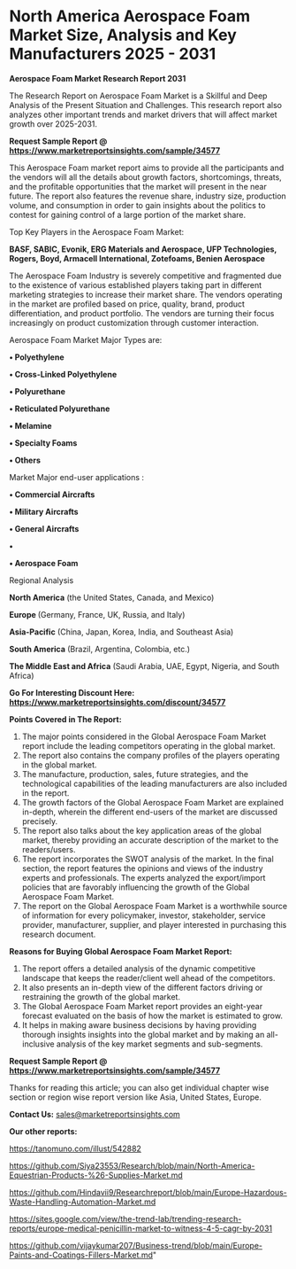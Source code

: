 # North America Aerospace Foam Market Size, Analysis and Key Manufacturers 2025 - 2031

<strong>Aerospace Foam Market Research Report 2031</strong>

The Research Report on Aerospace Foam Market is a Skillful and Deep Analysis of the Present Situation and Challenges. This research report also analyzes other important trends and market drivers that will affect market growth over 2025-2031.

<strong>Request Sample Report @ <a href=https://www.marketreportsinsights.com/sample/34577>https://www.marketreportsinsights.com/sample/34577</a></strong>

This Aerospace Foam market report aims to provide all the participants and the vendors will all the details about growth factors, shortcomings, threats, and the profitable opportunities that the market will present in the near future. The report also features the revenue share, industry size, production volume, and consumption in order to gain insights about the politics to contest for gaining control of a large portion of the market share.

Top Key Players in the Aerospace Foam Market:

<strong>BASF, SABIC, Evonik, ERG Materials and Aerospace, UFP Technologies, Rogers, Boyd, Armacell International, Zotefoams, Benien Aerospace</strong>

The Aerospace Foam Industry is severely competitive and fragmented due to the existence of various established players taking part in different marketing strategies to increase their market share. The vendors operating in the market are profiled based on price, quality, brand, product differentiation, and product portfolio. The vendors are turning their focus increasingly on product customization through customer interaction.

Aerospace Foam Market Major Types are:

<strong>•  Polyethylene

•  Cross-Linked Polyethylene

•  Polyurethane

•  Reticulated Polyurethane

•  Melamine

•  Specialty Foams

•  Others</strong>

Market Major end-user applications :

<strong>•  Commercial Aircrafts

•  Military Aircrafts

•  General Aircrafts

•  

•  Aerospace Foam</strong>

Regional Analysis

</u><strong><b>North America</b></strong> (the United States, Canada, and Mexico)

<strong><b>Europe </b></strong>(Germany, France, UK, Russia, and Italy)

<strong><b>Asia-Pacific</b></strong> (China, Japan, Korea, India, and Southeast Asia)

<strong><b>South America</b></strong> (Brazil, Argentina, Colombia, etc.)

<strong><b>The Middle East and Africa</b></strong> (Saudi Arabia, UAE, Egypt, Nigeria, and South Africa)

<strong>Go For Interesting Discount Here: <a href=https://www.marketreportsinsights.com/discount/34577>https://www.marketreportsinsights.com/discount/34577</a></strong>

<strong>Points Covered in The Report:</strong>
<ol>
  <li>The major points considered in the Global Aerospace Foam Market report include the leading competitors operating in the global market.</li>
  <li>The report also contains the company profiles of the players operating in the global market.</li>
  <li>The manufacture, production, sales, future strategies, and the technological capabilities of the leading manufacturers are also included in the report.</li>
  <li>The growth factors of the Global Aerospace Foam Market are explained in-depth, wherein the different end-users of the market are discussed precisely.</li>
  <li>The report also talks about the key application areas of the global market, thereby providing an accurate description of the market to the readers/users.</li>
  <li>The report incorporates the SWOT analysis of the market. In the final section, the report features the opinions and views of the industry experts and professionals. The experts analyzed the export/import policies that are favorably influencing the growth of the Global Aerospace Foam Market.</li>
  <li>The report on the Global Aerospace Foam Market is a worthwhile source of information for every policymaker, investor, stakeholder, service provider, manufacturer, supplier, and player interested in purchasing this research document.</li>
</ol>
<strong>Reasons for Buying Global Aerospace Foam Market Report:</strong>

<ol>
  <li>The report offers a detailed analysis of the dynamic competitive landscape that keeps the reader/client well ahead of the competitors.</li>
  <li>It also presents an in-depth view of the different factors driving or restraining the growth of the global market.</li>
  <li>The Global Aerospace Foam Market report provides an eight-year forecast evaluated on the basis of how the market is estimated to grow.</li>
  <li>It helps in making aware business decisions by having providing thorough insights insights into the global market and by making an all-inclusive analysis of the key market segments and sub-segments.</li>
</ol>
<strong>Request Sample Report @ <a href=https://www.marketreportsinsights.com/sample/34577>https://www.marketreportsinsights.com/sample/34577</a></strong>


Thanks for reading this article; you can also get individual chapter wise section or region wise report version like Asia, United States, Europe.

<strong>Contact Us:</strong>
sales@marketreportsinsights.com

<strong>Our other reports:</strong>

<a href=https://tanomuno.com/illust/542882>https://tanomuno.com/illust/542882</a>

<a href=https://github.com/Siya23553/Research/blob/main/North-America-Equestrian-Products-%26-Supplies-Market.md>https://github.com/Siya23553/Research/blob/main/North-America-Equestrian-Products-%26-Supplies-Market.md</a>

<a href=https://github.com/Hindavii9/Researchreport/blob/main/Europe-Hazardous-Waste-Handling-Automation-Market.md>https://github.com/Hindavii9/Researchreport/blob/main/Europe-Hazardous-Waste-Handling-Automation-Market.md</a>

<a href=https://sites.google.com/view/the-trend-lab/trending-research-reports/europe-medical-penicillin-market-to-witness-4-5-cagr-by-2031>https://sites.google.com/view/the-trend-lab/trending-research-reports/europe-medical-penicillin-market-to-witness-4-5-cagr-by-2031</a>

<a href=https://github.com/vijaykumar207/Business-trend/blob/main/Europe-Paints-and-Coatings-Fillers-Market.md>https://github.com/vijaykumar207/Business-trend/blob/main/Europe-Paints-and-Coatings-Fillers-Market.md</a>"
